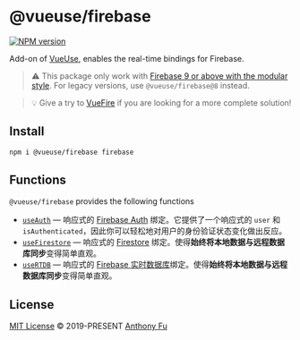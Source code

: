 # @vueuse/firebase

[![NPM version](https://img.shields.io/npm/v/@vueuse/firebase?color=a1b858)](https://www.npmjs.com/package/@vueuse/firebase)

Add-on of [VueUse](https://github.com/vueuse/vueuse), enables the real-time bindings for Firebase.

> ⚠️ This package only work with [Firebase 9 or above with the modular style](https://firebase.google.com/docs/web/modular-upgrade). For legacy versions, use `@vueuse/firebase@8` instead.

> 💡 Give a try to [VueFire](https://vuefire.vuejs.org/) if you are looking for a more complete solution!

## Install

```bash
npm i @vueuse/firebase firebase
```

## Functions

`@vueuse/firebase` provides the following functions

<!--GENERATED LIST, DO NOT MODIFY MANUALLY-->
<!--FUNCTIONS_LIST_STARTS-->

- [`useAuth`](https://vueuse.org/firebase/useAuth/) — 响应式的 [Firebase Auth](https://firebase.google.com/docs/auth) 绑定。它提供了一个响应式的 `user` 和 `isAuthenticated`，因此你可以轻松地对用户的身份验证状态变化做出反应。
- [`useFirestore`](https://vueuse.org/firebase/useFirestore/) — 响应式的 [Firestore](https://firebase.google.com/docs/firestore) 绑定。使得**始终将本地数据与远程数据库同步**变得简单直观。
- [`useRTDB`](https://vueuse.org/firebase/useRTDB/) — 响应式的 [Firebase 实时数据库](https://firebase.google.com/docs/database)绑定。使得**始终将本地数据与远程数据库同步**变得简单直观。

<!--FUNCTIONS_LIST_ENDS-->

## License

[MIT License](https://github.com/vueuse/vueuse/blob/master/LICENSE) © 2019-PRESENT [Anthony Fu](https://github.com/antfu)
